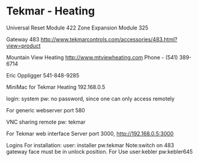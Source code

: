 # Tekmar - Heating


Universal  Reset Module 422
Zone Expansion Module 325

Gateway 483
http://www.tekmarcontrols.com/accessories/483.html?view=product

Mountain View Heating
http://www.mtviewheating.com
Phone - (541) 389-6714

Eric Oppligger
541-848-9285

MiniMac for Tekmar Heating  192.168.0.5

login: system pw: no password, since one can only access remotely
  
For generic webserver port 580

VNC  sharing remote pw: tekmar

For Tekmar web interface
Server port 3000,    http://192.168.0.5:3000

Logins
For installation:
user: installer  pw:tekmar    Note:switch on 483 gateway face must be in unlock position.
For Use
user:kebler  pw:kebler645